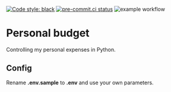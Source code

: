 [![Code style: black](https://img.shields.io/badge/code%20style-black-000000.svg)](https://github.com/psf/black)
[![pre-commit.ci status](https://results.pre-commit.ci/badge/github/pre-commit/pre-commit-hooks/master.svg)](https://results.pre-commit.ci/latest/github/pre-commit/pre-commit-hooks/master)
![example workflow](https://github.com/Dynam1co/Personal_budget/actions/workflows/main.yml/badge.svg)

# Personal budget
Controlling my personal expenses in Python.

## Config
Rename **.env.sample** to **.env** and use your own parameters.
